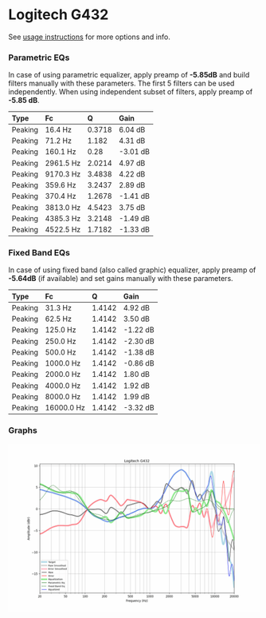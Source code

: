 # Logitech G432
See [usage instructions](https://github.com/jaakkopasanen/AutoEq#usage) for more options and info.

### Parametric EQs
In case of using parametric equalizer, apply preamp of **-5.85dB** and build filters manually
with these parameters. The first 5 filters can be used independently.
When using independent subset of filters, apply preamp of **-5.85 dB**.

| Type    | Fc        |      Q | Gain     |
|:--------|:----------|:-------|:---------|
| Peaking | 16.4 Hz   | 0.3718 | 6.04 dB  |
| Peaking | 71.2 Hz   | 1.182  | 4.31 dB  |
| Peaking | 160.1 Hz  | 0.28   | -3.01 dB |
| Peaking | 2961.5 Hz | 2.0214 | 4.97 dB  |
| Peaking | 9170.3 Hz | 3.4838 | 4.22 dB  |
| Peaking | 359.6 Hz  | 3.2437 | 2.89 dB  |
| Peaking | 370.4 Hz  | 1.2678 | -1.41 dB |
| Peaking | 3813.0 Hz | 4.5423 | 3.75 dB  |
| Peaking | 4385.3 Hz | 3.2148 | -1.49 dB |
| Peaking | 4522.5 Hz | 1.7182 | -1.33 dB |

### Fixed Band EQs
In case of using fixed band (also called graphic) equalizer, apply preamp of **-5.64dB**
(if available) and set gains manually with these parameters.

| Type    | Fc         |      Q | Gain     |
|:--------|:-----------|:-------|:---------|
| Peaking | 31.3 Hz    | 1.4142 | 4.92 dB  |
| Peaking | 62.5 Hz    | 1.4142 | 3.50 dB  |
| Peaking | 125.0 Hz   | 1.4142 | -1.22 dB |
| Peaking | 250.0 Hz   | 1.4142 | -2.30 dB |
| Peaking | 500.0 Hz   | 1.4142 | -1.38 dB |
| Peaking | 1000.0 Hz  | 1.4142 | -0.86 dB |
| Peaking | 2000.0 Hz  | 1.4142 | 1.80 dB  |
| Peaking | 4000.0 Hz  | 1.4142 | 1.92 dB  |
| Peaking | 8000.0 Hz  | 1.4142 | 1.99 dB  |
| Peaking | 16000.0 Hz | 1.4142 | -3.32 dB |

### Graphs
![](./Logitech%20G432.png)